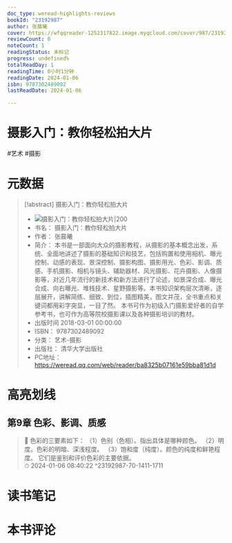 ```yaml
---
doc_type: weread-highlights-reviews
bookId: "23192987"
author: 张晨曦
cover: https://wfqqreader-1252317822.image.myqcloud.com/cover/987/23192987/t7_23192987.jpg
reviewCount: 0
noteCount: 1
readingStatus: 未标记
progress: undefined%
totalReadDay: 1
readingTime: 0小时1分钟
readingDate: 2024-01-06
isbn: 9787302489092
lastReadDate: 2024-01-06

---
```

# 摄影入门：教你轻松拍大片

#艺术 #摄影

# 元数据
> [!abstract] 摄影入门：教你轻松拍大片
> - ![ 摄影入门：教你轻松拍大片|200](https://wfqqreader-1252317822.image.myqcloud.com/cover/987/23192987/t7_23192987.jpg)
> - 书名： 摄影入门：教你轻松拍大片
> - 作者： 张晨曦
> - 简介： 本书是一部面向大众的摄影教程，从摄影的基本概念出发，系统、全面地讲述了摄影的基础知识和技艺，包括购置和使用相机、曝光控制、动感的表现、景深控制、摄影构图、摄影用光、色彩、影调、质感、手机摄影、相机与镜头、辅助器材、风光摄影、花卉摄影、人像摄影等，对近几年流行的新技术和新方法进行了论述，如景深合成、曝光合成、向右曝光、堆栈技术、星野摄影等。本书知识架构层次清晰，逐层展开，讲解简练、细致、到位，插图精美，图文并茂，全书重点和关键词都用彩字突显，一目了然。 本书可作为初级入门摄影爱好者的自学参考书，也可作为高等院校摄影课以及各种摄影培训的教材。
> - 出版时间 2018-03-01 00:00:00
> - ISBN： 9787302489092
> - 分类： 艺术-摄影
> - 出版社： 清华大学出版社
> - PC地址：https://weread.qq.com/web/reader/ba8325b07161e59bba81d1d

# 高亮划线

## 第9章 色彩、影调、质感

> 📌 色彩的三要素如下：
（1）色别（色相）。指出具体是哪种颜色。
（2）明度。色彩的明暗、深浅程度。
（3）饱和度（纯度）。颜色的纯度和鲜艳程度。
它们是鉴别和评价色彩的主要依据。  
> ⏱ 2024-01-06 08:40:22 ^23192987-70-1411-1711



# 读书笔记



# 本书评论
